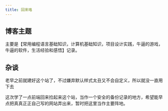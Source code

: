 ```yaml
---
title: 回来咯
---
```


## 博客主题

主要是【常用编程语言基础知识，计算机基础知识，项目设计实践，牛逼的游戏，牛逼的软件，生活经验和感悟】记录。

## 杂谈

老早之前就建好这个站了，不过嫌弃默认样式太丑又不会自定义，所以就没一直用下去

这次学了一点前端回来捡起来这个站，当作一个安全的备份记录的地方，希望能早点把真真正正自己写的网站弄出来，暂时把这里当作主要阵地。